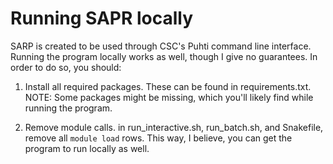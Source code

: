 # Running SAPR locally

SARP is created to be used through CSC's Puhti command line interface. Running the program locally works as well, though I give no guarantees. In order to do so, you should:

1. Install all required packages. These can be found in requirements.txt. NOTE: Some packages might be missing, which you'll likely find while running the program.

2. Remove module calls. in run_interactive.sh, run_batch.sh, and Snakefile, remove all `module load` rows. This way, I believe, you can get the program to run locally as well.